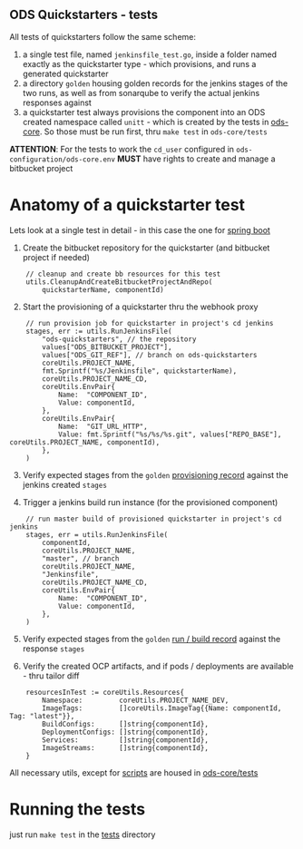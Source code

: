 ## ODS Quickstarters - tests

All tests of quickstarters follow the same scheme:

1. a single test file, named `jenkinsfile_test.go`, inside a folder named exactly as the quickstarter type - which provisions, and runs a generated quickstarter
1. a directory `golden` housing golden records for the jenkins stages of the two runs, as well as from sonarqube to verify the actual jenkins responses against
1. a quickstarter test always provisions the component into an ODS created namespace called `unitt` - which is created by the tests in [ods-core](https://github.com/opendevstack/ods-core/tree/master/tests). So those must be run first, thru `make test` in `ods-core/tests`

**ATTENTION**: For the tests to work the `cd_user` configured in `ods-configuration/ods-core.env` **MUST** have rights to create and manage a bitbucket project

# Anatomy of a quickstarter test
Lets look at a single test in detail - in this case the one for [spring boot](be-java-springboot/jenkinsfile_test.go)

1. Create the bitbucket repository for the quickstarter (and bitbucket project if needed)
```
	// cleanup and create bb resources for this test
	utils.CleanupAndCreateBitbucketProjectAndRepo(
		quickstarterName, componentId)
```

2. Start the provisioning of a quickstarter thru the webhook proxy

```
	// run provision job for quickstarter in project's cd jenkins
	stages, err := utils.RunJenkinsFile(
		"ods-quickstarters", // the repository 
		values["ODS_BITBUCKET_PROJECT"], 
		values["ODS_GIT_REF"], // branch on ods-quickstarters
		coreUtils.PROJECT_NAME,
		fmt.Sprintf("%s/Jenkinsfile", quickstarterName),
		coreUtils.PROJECT_NAME_CD,
		coreUtils.EnvPair{
			Name:  "COMPONENT_ID",
			Value: componentId,
		},
		coreUtils.EnvPair{
			Name:  "GIT_URL_HTTP",
			Value: fmt.Sprintf("%s/%s/%s.git", values["REPO_BASE"], coreUtils.PROJECT_NAME, componentId),
		},
	)
```

3. Verify expected stages from the `golden` [provisioning record](be-java-springboot/golden/jenkins-provision-stages.json) against the jenkins created `stages`

4. Trigger a jenkins build run instance (for the provisioned component)

```
	// run master build of provisioned quickstarter in project's cd jenkins
	stages, err = utils.RunJenkinsFile(
		componentId,
		coreUtils.PROJECT_NAME,
		"master", // branch
		coreUtils.PROJECT_NAME,
		"Jenkinsfile",
		coreUtils.PROJECT_NAME_CD,
		coreUtils.EnvPair{
			Name:  "COMPONENT_ID",
			Value: componentId,
		},
	)
```

5. Verify expected stages from the `golden` [run / build record](be-java-springboot/golden/jenkins-build-stages.json) against the response `stages`

5. Verify the created OCP artifacts, and if pods / deployments are available - thru tailor diff

```
	resourcesInTest := coreUtils.Resources{
		Namespace:         coreUtils.PROJECT_NAME_DEV,
		ImageTags:         []coreUtils.ImageTag{{Name: componentId, Tag: "latest"}},
		BuildConfigs:      []string{componentId},
		DeploymentConfigs: []string{componentId},
		Services:          []string{componentId},
		ImageStreams:      []string{componentId},
	}
```

All necessary utils, except for [scripts](scripts) are housed in [ods-core/tests](https://github.com/opendevstack/ods-core/tree/master/tests/utils)

# Running the tests
just run `make test` in the [tests](Makefile) directory
